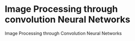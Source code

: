 # Image Processing through convolution Neural Networks
Image Processing through Convolution Neural Networks
